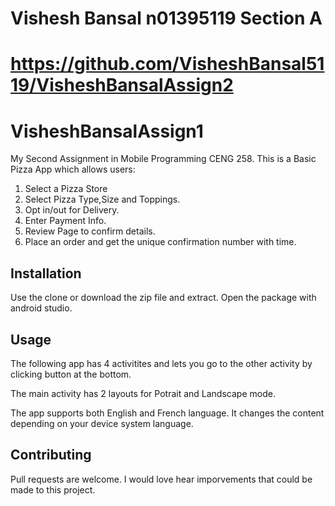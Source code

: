 # Vishesh Bansal n01395119 Section A

# https://github.com/VisheshBansal5119/VisheshBansalAssign2

# VisheshBansalAssign1

My Second Assignment in Mobile Programming CENG 258. This is a Basic Pizza App which allows users:
1. Select a Pizza Store
2. Select Pizza Type,Size and Toppings.
3. Opt in/out for Delivery.
4. Enter Payment Info.
5. Review Page to confirm details.
6. Place an order and get the unique confirmation number with time.

## Installation

Use the clone or download the zip file and extract. Open the package with android studio.

## Usage

The following app has 4 activitites and lets you go to the other activity by clicking button at the bottom.

The main activity has 2 layouts for Potrait and Landscape mode. 

The app supports both English and French language. It changes the content depending on your device system language.


## Contributing
Pull requests are welcome. I would love hear imporvements that could be made to this project.
